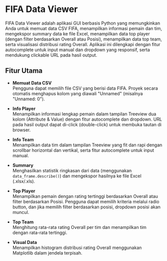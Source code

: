 # FIFA Data Viewer

FIFA Data Viewer adalah aplikasi GUI berbasis Python yang memungkinkan Anda untuk memuat data CSV FIFA, menampilkan informasi pemain dan tim, mengekspor summary data ke file Excel, menampilkan data top player (dengan filter berdasarkan Overall atau Posisi), menampilkan data top team, serta visualisasi distribusi rating Overall. Aplikasi ini dilengkapi dengan fitur autocomplete untuk input manual dan dropdown yang responsif, serta mendukung clickable URL pada hasil output.

## Fitur Utama

- **Memuat Data CSV**  
  Pengguna dapat memilih file CSV yang berisi data FIFA. Proyek secara otomatis menghapus kolom yang diawali "Unnamed" (misalnya "Unnamed: 0").

- **Info Player**  
  Menampilkan informasi lengkap pemain dalam tampilan Treeview dua kolom (Attribute & Value) dengan fitur autocomplete dan dropdown. URL pada hasil output dapat di-click (double-click) untuk membuka tautan di browser.

- **Info Team**  
  Menampilkan data tim dalam tampilan Treeview yang fit dan rapi dengan scrollbar horizontal dan vertikal, serta fitur autocomplete untuk input manual.

- **Summary**  
  Menghasilkan statistik ringkasan dari data (menggunakan `data_frame.describe()`) dan mengekspor hasilnya ke file Excel (.xlsx/.xls).

- **Top Player**  
  Menampilkan pemain dengan rating tertinggi berdasarkan Overall atau filter berdasarkan Posisi. Pengguna dapat memilih kriteria melalui radio button, dan jika memilih filter berdasarkan posisi, dropdown posisi akan muncul.

- **Top Team**  
  Menghitung rata-rata rating Overall per tim dan menampilkan tim dengan rata-rata tertinggi.

- **Visual Data**  
  Menampilkan histogram distribusi rating Overall menggunakan Matplotlib dalam jendela terpisah.